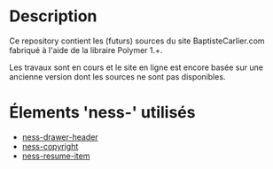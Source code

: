 # Description
Ce repository contient les (futurs) sources du site BaptisteCarlier.com fabriqué à l'aide de la libraire Polymer 1.+.

Les travaux sont en cours et le site en ligne est encore basée sur une ancienne version dont les sources ne sont pas disponibles.

# Élements 'ness-' utilisés
- [ness-drawer-header](https://github.com/BapNesS/ness-drawer-header)
- [ness-copyright](https://github.com/BapNesS/ness-copyright)
- [ness-resume-item](https://github.com/BapNesS/ness-resume-item)
